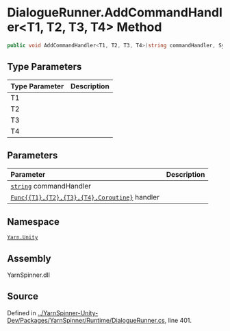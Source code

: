 <!-- This file was generated by a tool. Do not edit this file by hand. -->

# DialogueRunner.AddCommandHandler<T1, T2, T3, T4> Method


```csharp
public void AddCommandHandler<T1, T2, T3, T4>(string commandHandler, System.Func<T1, T2, T3, T4, Coroutine> handler)
```

## Type Parameters
|Type Parameter|Description|
|:---|:---|
|T1||
|T2||
|T3||
|T4||
## Parameters
|Parameter|Description|
|:---|:---|
|[`string`](https://docs.microsoft.com/dotnet/api/System.String) commandHandler||
|[`Func{{T1},{T2},{T3},{T4},Coroutine}`](https://docs.microsoft.com/dotnet/api/System.Func{{T1},{T2},{T3},{T4},Coroutine}) handler||


## Namespace
[`Yarn.Unity`](/api/csharp/yarn.unity/README.md)

## Assembly
YarnSpinner.dll

## Source
Defined in [../YarnSpinner-Unity-Dev/Packages/YarnSpinner/Runtime/DialogueRunner.cs](https://github.com/YarnSpinnerTool/YarnSpinner-Unity//blob/develop/Runtime/DialogueRunner.cs#L401), line 401.

